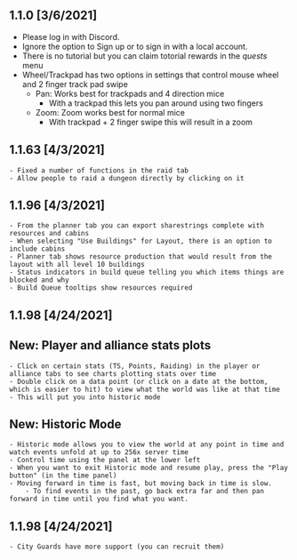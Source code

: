 ﻿## 1.1.0 [3/6/2021]
  - Please log in with Discord.
   - Ignore the option to Sign up or to sign in with a local account.
  - There is no tutorial but you can claim totorial rewards in the _quests_ menu
  - Wheel/Trackpad has two options in settings that control mouse wheel and 2 finger track pad swipe
    - Pan: Works best for trackpads and 4 direction mice
        - With a trackpad this lets you pan around using two fingers
    - Zoom: Zoom works best for normal mice
        - With trackpad + 2 finger swipe this will result in a zoom
## 1.1.63 [4/3/2021]
	- Fixed a number of functions in the raid tab
	- Allow people to raid a dungeon directly by clicking on it
## 1.1.96 [4/3/2021]
	- From the planner tab you can export sharestrings complete with resources and cabins
	- When selecting "Use Buildings" for Layout, there is an option to include cabins
	- Planner tab shows resource production that would result from the layout with all level 10 buildings
	- Status indicators in build queue telling you which items things are blocked and why
	- Build Queue tooltips show resources required
## 1.1.98 [4/24/2021]
## New: Player and alliance stats plots
	- Click on certain stats (TS, Points, Raiding) in the player or alliance tabs to see charts plotting stats over time
	- Double click on a data point (or click on a date at the bottom, which is easier to hit) to view what the world was like at that time
	- This will put you into historic mode
## New: Historic Mode
    - Historic mode allows you to view the world at any point in time and watch events unfold at up to 256x server time
	- Control time using the panel at the lower left
	- When you want to exit Historic mode and resume play, press the "Play button" (in the time panel)
	- Moving forward in time is fast, but moving back in time is slow.
		- To find events in the past, go back extra far and then pan forward in time until you find what you want.
## 1.1.98 [4/24/2021]
	- City Guards have more support (you can recruit them)